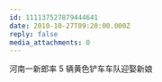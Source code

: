 ```yaml
---
id: 111137527879444641
date: 2010-10-27T09:20:00.000Z
reply: false
media_attachments: 0
---
```


河南一新郎率 5 辆黄色铲车车队迎娶新娘 ​​​​

